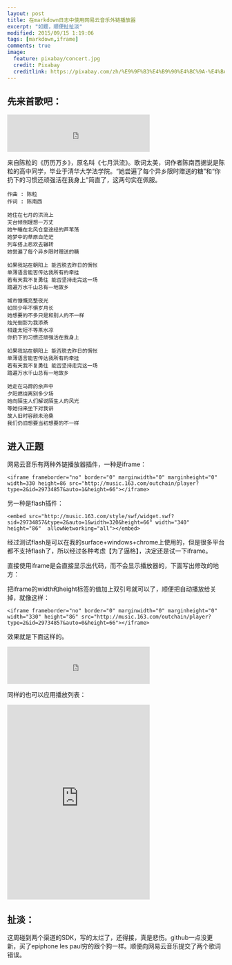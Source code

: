 ```yaml
---
layout: post
title: 在markdown日志中使用网易云音乐外链播放器
excerpt: "如题，顺便扯扯淡"
modified: 2015/09/15 1:19:06  
tags: [markdown,iframe]
comments: true
image:
  feature: pixabay/concert.jpg
  credit: Pixabay
  creditlink: https://pixabay.com/zh/%E9%9F%B3%E4%B9%90%E4%BC%9A-%E4%BA%BA%E7%BE%A4-%E8%A7%82%E4%BC%97-%E4%BA%BA-%E9%9F%B3%E4%B9%90-%E5%A8%B1%E4%B9%90-%E8%8A%82%E6%97%A5-%E6%80%A7%E8%83%BD-%E4%B9%90%E8%B6%A3-%E4%B9%90%E9%98%9F-768722/
---
```


## 先来首歌吧：

<iframe frameborder="no" border="0" marginwidth="0" marginheight="0" width="330" height="86" src="http://music.163.com/outchain/player?type=2&id=29535531&auto=0&height=66"></iframe>

来自陈粒的《历历万乡》，原名叫《七月洪流》。歌词太美，词作者陈南西据说是陈粒的高中同学，毕业于清华大学法学院。“她尝遍了每个异乡限时赠送的糖”和“你扔下的习惯还顽强活在我身上”简直了，这两句实在佩服。

	作曲 : 陈粒
    作词 : 陈南西

    她住在七月的洪流上
    天台倾倒理想一万丈
    她午睡在北风仓皇途经的芦苇荡
    她梦中的草原白茫茫
    列车搭上悲欢去辗转
    她尝遍了每个异乡限时赠送的糖

    如果我站在朝阳上 能否脱去昨日的惆怅
    单薄语言能否传达我所有的牵挂
    若有天我不复勇往 能否坚持走完这一场
    踏遍万水千山总有一地故乡

    城市慷慨亮整夜光
    如同少年不惧岁月长
    她想要的不多只是和别人的不一样
    烛光倒影为我添茶
    相逢太短不等茶水凉
    你扔下的习惯还顽强活在我身上

    如果我站在朝阳上 能否脱去昨日的惆怅
    单薄语言能否传达我所有的牵挂
    若有天我不复勇往 能否坚持走完这一场
    踏遍万水千山总有一地故乡

    她走在马蹄的余声中
    夕阳燃烧离别多少场
    她向陌生人们解说陌生人的风光
    等她归来坐下对我讲
    故人旧时容颜未沧桑
    我们仍旧想要当初想要的不一样

## 进入正题

网易云音乐有两种外链播放器插件，一种是iframe：

    <iframe frameborder="no" border="0" marginwidth="0" marginheight="0" width=330 height=86 src="http://music.163.com/outchain/player?type=2&id=29734857&auto=1&height=66"></iframe>

另一种是flash插件：

    <embed src="http://music.163.com/style/swf/widget.swf?sid=29734857&type=2&auto=1&width=320&height=66" width="340" height="86"  allowNetworking="all"></embed>

经过测试flash是可以在我的surface+windows+chrome上使用的，但是很多平台都不支持flash了，所以经过各种考虑【为了逼格】，决定还是试一下iframe。

直接使用iframe是会直接显示出代码，而不会显示播放器的，下面写出修改的地方：

把iframe的width和height标签的值加上双引号就可以了，顺便把自动播放给关掉，就像这样：

    <iframe frameborder="no" border="0" marginwidth="0" marginheight="0" width="330" height="86" src="http://music.163.com/outchain/player?type=2&id=29734857&auto=0&height=66"></iframe>

效果就是下面这样的。

<iframe frameborder="no" border="0" marginwidth="0" marginheight="0" width="330" height="86" src="http://music.163.com/outchain/player?type=2&id=29734857&auto=0&height=66"></iframe>

同样的也可以应用播放列表：

<iframe frameborder="no" border="0" marginwidth="0" marginheight="0" width="330" height="450" src="http://music.163.com/outchain/player?type=0&id=48865558&auto=0&height=430"></iframe>


## 扯淡：

这周碰到两个渠道的SDK，写的太烂了，还得接，真是悲伤。github一点没更新，买了epiphone les paul穷的跟个狗一样。顺便向网易云音乐提交了两个歌词错误。